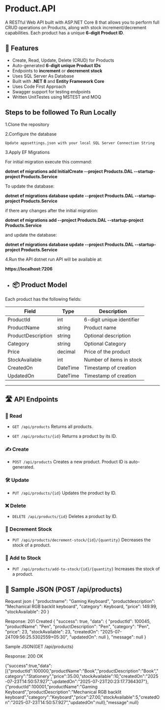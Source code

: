 # Product.API

A RESTful Web API built with ASP.NET Core 8 that allows you to perform full CRUD operations on Products, along with stock increment/decrement capabilities. Each product has a unique **6-digit Product ID**.

## 🚀 Features

- Create, Read, Update, Delete (CRUD) for Products
- Auto-generated **6-digit unique Product IDs**
- Endpoints to **increment** or **decrement stock**
- Uses SQL Server As Database
- Built with **.NET 8** and **Entity Framework Core**
- Uses Code First Approach
- Swagger support for testing endpoints
- Written UnitTestes using MSTEST and MOQ

## Steps to be followed To Run Locally

1.Clone the repository

2.Configure the database

    Update appsettings.json with your local SQL Server Connection String
   
3.Apply EF Migrations

  For initial migration execute this command:
  
**dotnet ef migrations add InitialCreate --project Products.DAL --startup-project Products.Service**

To update the database:

**dotnet ef migrations database update --project Products.DAL --startup-project Products.Service**

if there any changes after the initial migration:

**dotnet ef migrations add <ChangesNames> --project Products.DAL --startup-project Products.Service**

and update the database:

**dotnet ef migrations database update --project Products.DAL --startup-project Products.Service**

4.Run the API
 dotnet run 
API will be available at:

**https://localhost:7206**

- ## 📦 Product Model

Each product has the following fields:

| Field | Type | Description |
|----------------|-----------|------------------------------|
| ProductId | int | 6-digit unique identifier |
| ProductName | string | Product name |
| ProductDescription | string | Optional description |
| Category | string | Optional Category |
| Price | decimal | Price of the product |
| StockAvailable | int | Number of items in stock |
| CreatedOn | DateTime | Timestamp of creation |
| UpdatedOn | DateTime | Timestamp of creation |

---

## 🛣️ API Endpoints

### 📘 Read

- `GET /api/products`
Returns all products.

- `GET /api/products/{id}`
Returns a product by its ID.

### ✍️ Create

- `POST /api/products`
Creates a new product. Product ID is auto-generated.

### 🛠️ Update

- `PUT /api/products/{id}`
Updates the product by ID.

### ❌ Delete

- `DELETE /api/products/{id}`
Deletes a product by ID.

### 🔽 Decrement Stock

- `PUT /api/products/decrement-stock/{id}/{quantity}`
Decreases the stock of a product.

### 🔼 Add to Stock

- `PUT /api/products/add-to-stock/{id}/{quantity}`
Increases the stock of a product.

## 🧪 Sample JSON (POST /api/products)

Request json
{
"productname": "Gaming Keyboard",
"productdescription": "Mechanical RGB backlit keyboard",
"category": Keyboard,
"price": 149.99,
"stockAvailable": 20
}

Response:
201 Created
{
  "success": true,
  "data": {
    "productId": 100045,
    "productName": "Pen",
    "productDescription": "Pen",
    "category": "Pen",
    "price": 23,
    "stockAvailable": 23,
    "createdOn": "2025-07-24T09:56:25.5302559+05:30",
    "updatedOn": null
  },
  "message": null
}

Sample JSON(GET /api/products)

Response: 200 OK

{"success":true,"data":[{"productId":100000,"productName":"Book","productDescription":"Book","category":"Stationery","price":35.00,"stockAvailable":10,"createdOn":"2025-07-23T14:50:57.927","updatedOn":"2025-07-23T20:23:17.7364307"},{"productId":100001,"productName":"Gaming Keyboard","productDescription":"Mechanical RGB backlit keyboard","category":"Keyboard","price":27.00,"stockAvailable":5,"createdOn":"2025-07-23T14:50:57.927","updatedOn":null},"message":null}



